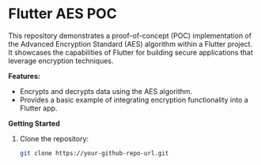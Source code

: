 # Flutter AES POC

This repository demonstrates a proof-of-concept (POC) implementation of the Advanced Encryption Standard (AES) algorithm within a Flutter project. It showcases the capabilities of Flutter for building secure applications that leverage encryption techniques.

**Features:**

* Encrypts and decrypts data using the AES algorithm.
* Provides a basic example of integrating encryption functionality into a Flutter app.

**Getting Started**

1. Clone the repository:

   ```bash
   git clone https://your-github-repo-url.git
